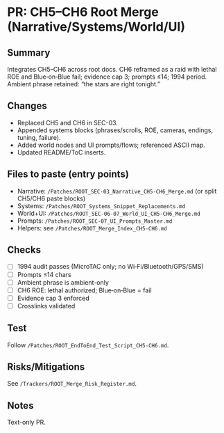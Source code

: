# PR: CH5–CH6 Root Merge (Narrative/Systems/World/UI)

## Summary
Integrates CH5–CH6 across root docs. CH6 reframed as a raid with lethal ROE and Blue‑on‑Blue fail; evidence cap 3; prompts ≤14; 1994 period. Ambient phrase retained: “the stars are right tonight.”

## Changes
- Replaced CH5 and CH6 in SEC-03.
- Appended systems blocks (phrases/scrolls, ROE, cameras, endings, tuning, failure).
- Added world nodes and UI prompts/flows; referenced ASCII map.
- Updated README/ToC inserts.

## Files to paste (entry points)
- Narrative: `/Patches/ROOT_SEC-03_Narrative_CH5-CH6_Merge.md` (or split CH5/CH6 paste blocks)
- Systems: `/Patches/ROOT_Systems_Snippet_Replacements.md`
- World+UI: `/Patches/ROOT_SEC-06-07_World_UI_CH5-CH6_Merge.md`
- Prompts: `/Patches/ROOT_SEC-07_UI_Prompts_Master.md`
- Helpers: see `/Patches/ROOT_Merge_Index_CH5-CH6.md`

## Checks
- [ ] 1994 audit passes (MicroTAC only; no Wi‑Fi/Bluetooth/GPS/SMS)
- [ ] Prompts ≤14 chars
- [ ] Ambient phrase is ambient-only
- [ ] CH6 ROE: lethal authorized; Blue‑on‑Blue = fail
- [ ] Evidence cap 3 enforced
- [ ] Crosslinks validated

## Test
Follow `/Patches/ROOT_EndToEnd_Test_Script_CH5-CH6.md`.

## Risks/Mitigations
See `/Trackers/ROOT_Merge_Risk_Register.md`.

## Notes
Text-only PR.

